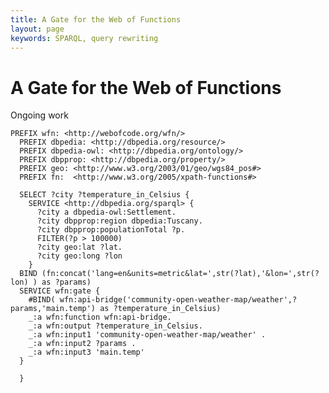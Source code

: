 ```yaml
---
title: A Gate for the Web of Functions
layout: page
keywords: SPARQL, query rewriting
---
```

A Gate for the Web of Functions
===============================
Ongoing work


    PREFIX wfn: <http://webofcode.org/wfn/>
      PREFIX dbpedia: <http://dbpedia.org/resource/>
      PREFIX dbpedia-owl: <http://dbpedia.org/ontology/>
      PREFIX dbpprop: <http://dbpedia.org/property/>
      PREFIX geo: <http://www.w3.org/2003/01/geo/wgs84_pos#>
      PREFIX fn:  <http://www.w3.org/2005/xpath-functions#>
    
      SELECT ?city ?temperature_in_Celsius {
        SERVICE <http://dbpedia.org/sparql> {
          ?city a dbpedia-owl:Settlement.
          ?city dbpprop:region dbpedia:Tuscany.
          ?city dbpprop:populationTotal ?p.
          FILTER(?p > 100000)
          ?city geo:lat ?lat.
          ?city geo:long ?lon
        }
      BIND (fn:concat('lang=en&units=metric&lat=',str(?lat),'&lon=',str(?lon) ) as ?params)
      SERVICE wfn:gate {
        #BIND( wfn:api-bridge('community-open-weather-map/weather',?params,'main.temp') as ?temperature_in_Celsius)
        _:a wfn:function wfn:api-bridge.
        _:a wfn:output ?temperature_in_Celsius.
        _:a wfn:input1 'community-open-weather-map/weather' .
        _:a wfn:input2 ?params .
        _:a wfn:input3 'main.temp'
      }
      
      }
